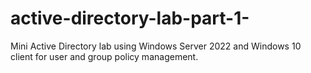 # active-directory-lab-part-1-
Mini Active Directory lab using Windows Server 2022 and Windows 10 client for user and group policy management.
